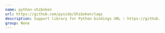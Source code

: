 ```yaml
---
name: python-shiboken
url: https://github.com/pyside/Shiboken/tags
description: Support library for Python bindings URL : https://github.
group: None
---
```

